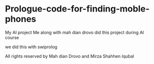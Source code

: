 # Prologue-code-for-finding-moble-phones
My AI project
 Me along with mah dian drovo did this project during AI course
 
 we did this with swiprolog

All rights reserved by  Mah dian Drovo and Mirza Shahhen Iqubal 
